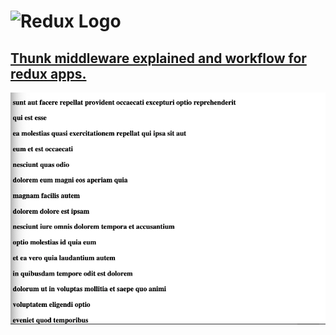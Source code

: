 # <img src='https://camo.githubusercontent.com/f28b5bc7822f1b7bb28a96d8d09e7d79169248fc/687474703a2f2f692e696d6775722e636f6d2f4a65567164514d2e706e67' height='60' alt='Redux Logo' aria-label='redux.js.org' />
<h2><a href="https://a1danw.github.io/react_redux_no_middleware-basic-todo-list/" target="_blank">Thunk middleware explained and workflow for redux apps.</a></h2>

![](readme-img.png)
